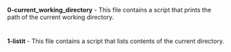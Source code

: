 **0-current_working_directory** - This file contains a script that prints the path of the current working directory.
#
**1-listit** - This file contains a script that lists contents of the current directory.
